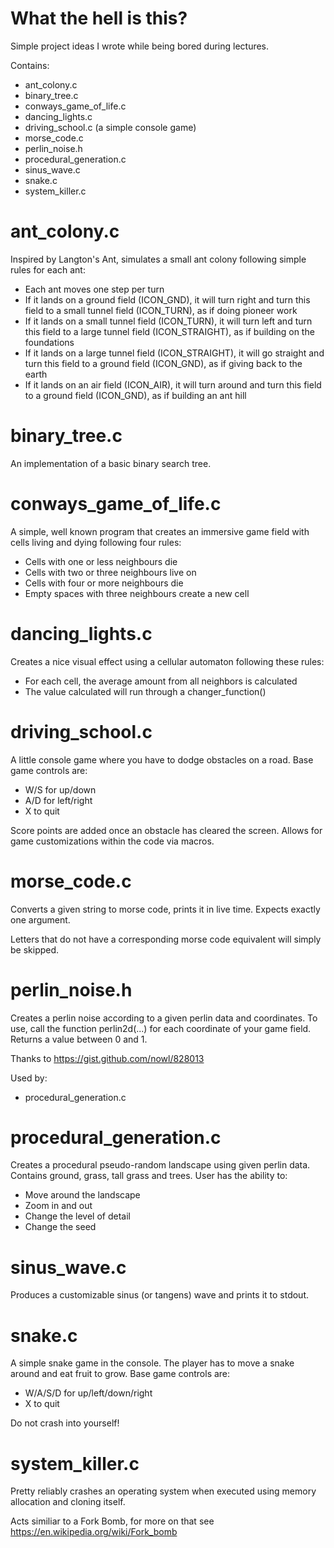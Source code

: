 # What the hell is this?

Simple project ideas I wrote while being bored during lectures.

Contains:
- ant_colony.c
- binary_tree.c
- conways_game_of_life.c
- dancing_lights.c
- driving_school.c (a simple console game)
- morse_code.c
- perlin_noise.h
- procedural_generation.c
- sinus_wave.c
- snake.c
- system_killer.c

# ant_colony.c

Inspired by Langton's Ant, simulates a small ant colony following simple rules for each ant:
- Each ant moves one step per turn
- If it lands on a ground field (ICON_GND), it will turn right and turn this field to a small tunnel field (ICON_TURN), as if doing pioneer work
- If it lands on a small tunnel field (ICON_TURN), it will turn left and turn this field to a large tunnel field (ICON_STRAIGHT), as if building on the foundations
- If it lands on a large tunnel field (ICON_STRAIGHT), it will go straight and turn this field to a ground field (ICON_GND), as if giving back to the earth
- If it lands on an air field (ICON_AIR), it will turn around and turn this field to a ground field (ICON_GND), as if building an ant hill

# binary_tree.c

An implementation of a basic binary search tree.

# conways_game_of_life.c

A simple, well known program that creates an immersive game field with cells living and dying following four rules:
- Cells with one or less neighbours die
- Cells with two or three neighbours live on
- Cells with four or more neighbours die
- Empty spaces with three neighbours create a new cell

# dancing_lights.c

Creates a nice visual effect using a cellular automaton following these rules:
- For each cell, the average amount from all neighbors is calculated
- The value calculated will run through a changer_function()

# driving_school.c

A little console game where you have to dodge obstacles on a road. Base game controls are:
- W/S for up/down
- A/D for left/right
- X to quit

Score points are added once an obstacle has cleared the screen. Allows for game customizations within the code via macros.

# morse_code.c

Converts a given string to morse code, prints it in live time. Expects exactly one argument.

Letters that do not have a corresponding morse code equivalent will simply be skipped.

# perlin_noise.h

Creates a perlin noise according to a given perlin data and coordinates. To use, call the function perlin2d(...) for each coordinate of your game field. Returns a value between 0 and 1.

Thanks to https://gist.github.com/nowl/828013

Used by:
- procedural_generation.c

# procedural_generation.c

Creates a procedural pseudo-random landscape using given perlin data. Contains ground, grass, tall grass and trees. User has the ability to:
- Move around the landscape
- Zoom in and out
- Change the level of detail
- Change the seed

# sinus_wave.c

Produces a customizable sinus (or tangens) wave and prints it to stdout.

# snake.c

A simple snake game in the console. The player has to move a snake around and eat fruit to grow. Base game controls are:
- W/A/S/D for up/left/down/right
- X to quit

Do not crash into yourself!

# system_killer.c

Pretty reliably crashes an operating system when executed using memory allocation and cloning itself.

Acts similiar to a Fork Bomb, for more on that see https://en.wikipedia.org/wiki/Fork_bomb
